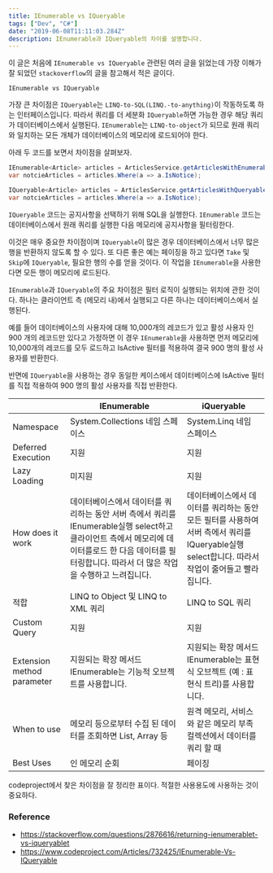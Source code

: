 ```yaml
---
title: IEnumerable vs IQueryable
tags: ["Dev", "C#"]
date: "2019-06-08T11:11:03.284Z"
description: IEnumerable과 IQueryable의 차이를 설명합니다.
---
```


이 글은 처음에 `IEnumerable vs IQueryable` 관련된 여러 글을 읽었는데 가장 이해가 잘 되었던 `stackoverflow`의 글을 참고해서 적은 글이다.

`IEnumerable vs IQueryable`

가장 큰 차이점은 `IQueryable`는 `LINQ-to-SQL(LINQ.-to-anything)`이 작동하도록 하는 인터페이스입니다. 따라서 쿼리를 더 세분화 `IQueryable`하면 가능한 경우 해당 쿼리가 데이터베이스에서 실행된다.
`IEnumerable`는 `LINQ-to-object`가 되므로 원래 쿼리와 일치하는 모든 개체가 데이터베이스의 메모리에 로드되어야 한다.

아래 두 코드를 보면서 차이점을 살펴보자.

```csharp
IEnumerable<Article> articles = ArticlesService.getArticlesWithEnumerable();
var notcieArticles = articles.Where(a => a.IsNotice);
```

```csharp
IQueryable<Article> articles = ArticlesService.getArticlesWithQueryable();
var notcieArticles = articles.Where(a => a.IsNotice);
```

`IQueryable` 코드는 공지사항을 선택하기 위해 SQL을 실행한다. `IEnumerable` 코드는 데이터베이스에서 원래 쿼리를 실행한 다음 메모리에 공지사항을 필터링한다.

이것은 매우 중요한 차이점이며 `IQueryable`이 많은 경우 데이터베이스에서 너무 많은 행을 반환하지 않도록 할 수 있다.
또 다른 좋은 예는 페이징을 하고 있다면 `Take` 및 `Skip`에 `IQueryable`, 필요한 행의 수를 얻을 것이다.
이 작업을 `IEnumerable`을 사용한다면 모든 행이 메모리에 로드된다.

`IEnumerable`과 `IQueryable`의 주요 차이점은 필터 로직이 실행되는 위치에 관한 것이다. 하나는 클라이언트 측 (메모리 내)에서 실행되고 다른 하나는 데이터베이스에서 실행된다.

예를 들어 데이터베이스의 사용자에 대해 10,000개의 레코드가 있고 활성 사용자 인 900 개의 레코드만 있다고 가정하면 이 경우 `IEnumerable`을 사용하면 먼저 메모리에 10,000개의 레코드를 모두 로드하고 IsActive 필터를 적용하여 결국 900 명의 활성 사용자를 반환한다.

반면에 `IQueryable`을 사용하는 경우 동일한 케이스에서 데이터베이스에 IsActive 필터를 직접 적용하여 900 명의 활성 사용자를 직접 반환한다.

||IEnumerable|iQueryable|
|------|---|---|
|Namespace|System.Collections 네임 스페이스|System.Linq 네임 스페이스|
|Deferred Execution|지원|지원|
|Lazy Loading|미지원|지원|
|How does it work|데이터베이스에서 데이터를 쿼리하는 동안 서버 측에서 쿼리를 IEnumerable실행 select하고 클라이언트 측에서 메모리에 데이터를로드 한 다음 데이터를 필터링합니다. 따라서 더 많은 작업을 수행하고 느려집니다.|데이터베이스에서 데이터를 쿼리하는 동안 모든 필터를 사용하여 서버 측에서 쿼리를 IQueryable실행 select합니다. 따라서 작업이 줄어들고 빨라집니다.|
|적합|LINQ to Object 및 LINQ to XML 쿼리|LINQ to SQL 쿼리|
|Custom Query|지원|지원|
|Extension method parameter|지원되는 확장 메서드 IEnumerable는 기능적 오브젝트를 사용합니다.|지원되는 확장 메서드 IEnumerable는 표현식 오브젝트 (예 : 표현식 트리)를 사용합니다.|
|When to use|메모리 등으로부터 수집 된 데이터를 조회하면 List, Array 등|원격 메모리, 서비스와 같은 메모리 부족 컬렉션에서 데이터를 쿼리 할 때|
|Best Uses|인 메모리 순회|페이징|

codeproject에서 찾은 차이점을 잘 정리한 표이다. 적절한 사용용도에 사용하는 것이 중요하다.

### Reference
- https://stackoverflow.com/questions/2876616/returning-ienumerablet-vs-iqueryablet
- https://www.codeproject.com/Articles/732425/IEnumerable-Vs-IQueryable